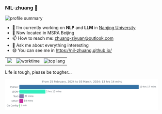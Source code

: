 ### NIL-zhuang 👋

<!-- ![github stats](https://github-readme-stats.vercel.app/api?username=NIL-zhuang&show_icons=true&theme=dracula) -->

![profile summary](https://github-profile-summary-cards.vercel.app/api/cards/profile-details?username=NIL-zhuang&theme=2077)

- 🔭 I’m currently working on **NLP** and **LLM** in [Nanjing University](https://www.nju.edu.cn/)
- 📍 Now located in MSRA Beijing
- 📫 How to reach me: zhuang-ziyuan@outlook.com
- 💬 Ask me about everything interesting
- 😄 You can see me in https://nil-zhuang.github.io/

<table frame=void>
  <tbody>
    <tr>
      <td><img src="http://github-profile-summary-cards.vercel.app/api/cards/stats?username=NIL-zhuang&theme=2077"></td>
      <td><img src="http://github-profile-summary-cards.vercel.app/api/cards/productive-time?username=NIL-zhuang&theme=2077&utcOffset=8" alt="worktime"></td>
      <td><img src="http://github-profile-summary-cards.vercel.app/api/cards/repos-per-language?username=NIL-zhuang&theme=2077" alt="top lang"></td>
    </tr>
  </tbody>
</table>

<!-- ![language](https://github-readme-stats.vercel.app/api/top-langs/?username=NIL-zhuang&hide=html,tex&layout=compact&theme=dark) -->

Life is tough, please be tougher...

<img
  src="https://github.com/NIL-zhuang/NIL-zhuang/blob/master/images/stat.svg"
  alt="Avinal WakaTime Activity"
/>
